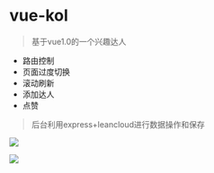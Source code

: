 # vue-kol

> 基于vue1.0的一个兴趣达人

- 路由控制
- 页面过度切换
- 滚动刷新
- 添加达人
- 点赞

> 后台利用express+leancloud进行数据操作和保存

![](https://github.com/flowers1225/vue-kol/master/1.jpg)

![](https://github.com/flowers1225/vue-kol/master/2.jpg)
